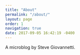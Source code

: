 ```yaml
---
title: "About"
permalink: "/about/"
layout: page
order: 1
navigation: true
date: 2017-09-05 16:42:19 -0400
---
```

A microblog by Steve Giovannetti.
